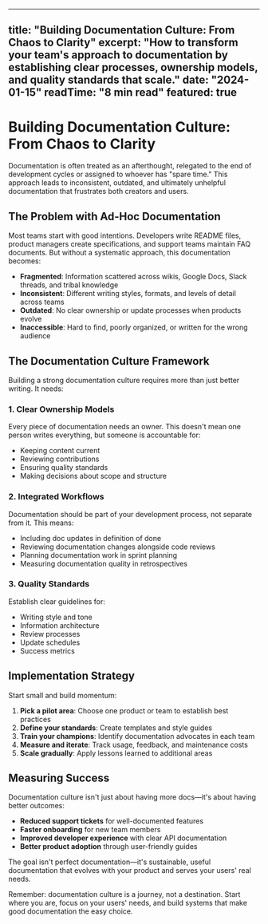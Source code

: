 
---
title: "Building Documentation Culture: From Chaos to Clarity"
excerpt: "How to transform your team's approach to documentation by establishing clear processes, ownership models, and quality standards that scale."
date: "2024-01-15"
readTime: "8 min read"
featured: true
---

# Building Documentation Culture: From Chaos to Clarity

Documentation is often treated as an afterthought, relegated to the end of development cycles or assigned to whoever has "spare time." This approach leads to inconsistent, outdated, and ultimately unhelpful documentation that frustrates both creators and users.

## The Problem with Ad-Hoc Documentation

Most teams start with good intentions. Developers write README files, product managers create specifications, and support teams maintain FAQ documents. But without a systematic approach, this documentation becomes:

- **Fragmented**: Information scattered across wikis, Google Docs, Slack threads, and tribal knowledge
- **Inconsistent**: Different writing styles, formats, and levels of detail across teams
- **Outdated**: No clear ownership or update processes when products evolve
- **Inaccessible**: Hard to find, poorly organized, or written for the wrong audience

## The Documentation Culture Framework

Building a strong documentation culture requires more than just better writing. It needs:

### 1. Clear Ownership Models

Every piece of documentation needs an owner. This doesn't mean one person writes everything, but someone is accountable for:
- Keeping content current
- Reviewing contributions
- Ensuring quality standards
- Making decisions about scope and structure

### 2. Integrated Workflows

Documentation should be part of your development process, not separate from it. This means:
- Including doc updates in definition of done
- Reviewing documentation changes alongside code reviews
- Planning documentation work in sprint planning
- Measuring documentation quality in retrospectives

### 3. Quality Standards

Establish clear guidelines for:
- Writing style and tone
- Information architecture
- Review processes
- Update schedules
- Success metrics

## Implementation Strategy

Start small and build momentum:

1. **Pick a pilot area**: Choose one product or team to establish best practices
2. **Define your standards**: Create templates and style guides
3. **Train your champions**: Identify documentation advocates in each team
4. **Measure and iterate**: Track usage, feedback, and maintenance costs
5. **Scale gradually**: Apply lessons learned to additional areas

## Measuring Success

Documentation culture isn't just about having more docs—it's about having better outcomes:

- **Reduced support tickets** for well-documented features
- **Faster onboarding** for new team members
- **Improved developer experience** with clear API documentation
- **Better product adoption** through user-friendly guides

The goal isn't perfect documentation—it's sustainable, useful documentation that evolves with your product and serves your users' real needs.

Remember: documentation culture is a journey, not a destination. Start where you are, focus on your users' needs, and build systems that make good documentation the easy choice.
